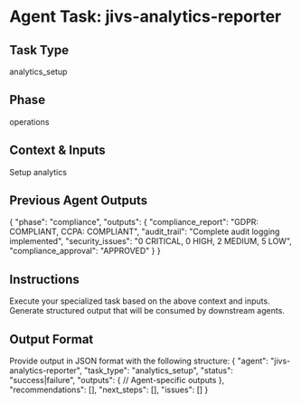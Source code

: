 # Agent Task: jivs-analytics-reporter

## Task Type
analytics_setup

## Phase
operations

## Context & Inputs
Setup analytics

## Previous Agent Outputs
{
  "phase": "compliance",
  "outputs": {
    "compliance_report": "GDPR: COMPLIANT, CCPA: COMPLIANT",
    "audit_trail": "Complete audit logging implemented",
    "security_issues": "0 CRITICAL, 0 HIGH, 2 MEDIUM, 5 LOW",
    "compliance_approval": "APPROVED"
  }
}

## Instructions
Execute your specialized task based on the above context and inputs.
Generate structured output that will be consumed by downstream agents.

## Output Format
Provide output in JSON format with the following structure:
{
  "agent": "jivs-analytics-reporter",
  "task_type": "analytics_setup",
  "status": "success|failure",
  "outputs": {
    // Agent-specific outputs
  },
  "recommendations": [],
  "next_steps": [],
  "issues": []
}
